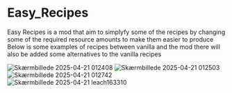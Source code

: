 # Easy_Recipes

Easy Recipes is a mod that aim to simplyfy some of the recipes by changing some of the required resource amounts to make them easier to produce Below is some examples of recipes between vanilla and the mod there will also be added some alternatives to the vanilla recipes

![Skærmbillede 2025-04-21 012408](https://github.com/user-attachments/assets/00778bf7-a207-4b4f-8427-e7eff4a93546) ![Skærmbillede 2025-04-21 012503](https://github.com/user-attachments/assets/f9c9e3c1-efef-4065-b9f1-929990f0dfde)
![Skærmbillede 2025-04-21 012742](https://github.com/user-attachments/assets/33c25a2f-1be0-4e3e-8bda-837ca68ea842) ![Skærmbillede 2025-04-21 leach163310](https://github.com/user-attachments/assets/78e79a6b-34b2-4159-a759-28c4bf5d7a30)


